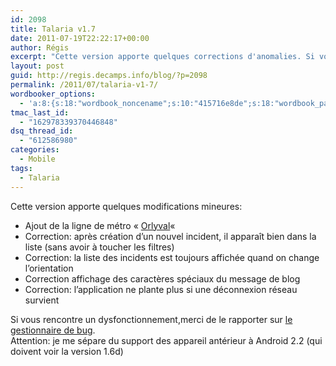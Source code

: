 ```yaml
---
id: 2098
title: Talaria v1.7
date: 2011-07-19T22:22:17+00:00
author: Régis
excerpt: "Cette version apporte quelques corrections d'anomalies. Si vous rencontre un dysfonctionnement,merci de le rapporter sur le gestionnaire de bug"
layout: post
guid: http://regis.decamps.info/blog/?p=2098
permalink: /2011/07/talaria-v1-7/
wordbooker_options:
  - 'a:8:{s:18:"wordbook_noncename";s:10:"415716e8de";s:18:"wordbook_page_post";s:4:"-100";s:18:"wordbook_orandpage";s:1:"2";s:23:"wordbook_default_author";s:1:"1";s:23:"wordbook_extract_length";s:3:"256";s:19:"wordbook_actionlink";s:3:"300";s:18:"wordbook_attribute";s:0:"";s:29:"wordbooker_status_update_text";s:33:"New blog post :  %title% - %link%";}'
tmac_last_id:
  - "162978339370446848"
dsq_thread_id:
  - "612586980"
categories:
  - Mobile
tags:
  - Talaria
---
```

Cette version apporte quelques modifications mineures:

  * Ajout de la ligne de métro « [Orlyval](http://fr.wikipedia.org/wiki/Orlyval)« 
  * Correction: après création d&rsquo;un nouvel incident, il apparaît bien dans la liste (sans avoir à toucher les filtres)
  * Correction: la liste des incidents est toujours affichée quand on change l&rsquo;orientation
  * Correction affichage des caractères spéciaux du message de blog
  * Correction: l&rsquo;application ne plante plus si une déconnexion réseau survient

<div>
  Si vous rencontre un dysfonctionnement,merci de le rapporter sur <a title="bitbucket" href="https://bitbucket.org/regis/talaria/issues?">le gestionnaire de bug</a>.
</div>

<div>
  Attention: je me sépare du support des appareil antérieur à Android 2.2 (qui doivent voir la version 1.6d)
</div>